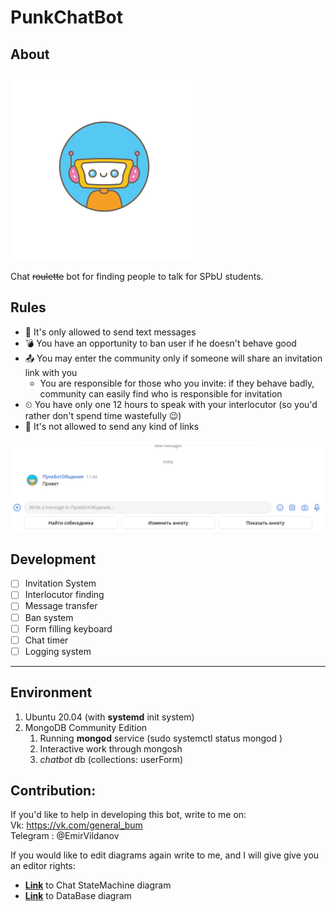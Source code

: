 # PunkChatBot

## About

[//]: # (![Bot avatar]&#40;markup/botAvatar.jpg 250x250&#41;)
<img src="markup/botAvatar.jpg" width="300" height="300" alt="botAvatar">

Chat ~~roulette~~ bot for finding people to talk for SPbU students.

## Rules

* 📜 It's only allowed to send text messages
* 💣 You have an opportunity to ban user if he doesn't behave good
* 📤 You may enter the community only if someone will share an invitation link with you
    * You are responsible for those who you invite: if they behave badly, community can easily find who is responsible
      for invitation
* ⏲ You have only one 12 hours to speak with your interlocutor (so you'd rather don't spend time wastefully 😉)
* 🔕 It's not allowed to send any kind of links

![Bot preview](markup/botPreview.png)

## Development

- [ ] Invitation System
- [ ] Interlocutor finding
- [ ] Message transfer
- [ ] Ban system
- [ ] Form filling keyboard
- [ ] Chat timer
- [ ] Logging system

____

## Environment

1) Ubuntu 20.04 (with **systemd** init system)
2) MongoDB Community Edition
    1) Running **mongod** service (sudo systemctl status mongod
       )
    2) Interactive work through mongosh
    3) *chatbot* db (collections: userForm)

## Contribution:

If you'd like to help in developing this bot, write to me on:  
Vk: https://vk.com/general_bum  
Telegram :  @EmirVildanov

If you would like to edit diagrams again write to me, and I will give give you an editor rights:

* [**Link**](https://online.visual-paradigm.com/share.jsp?id=313930363330382d31) to Chat StateMachine diagram
* [**Link**](https://dbdiagram.io/d/624954fad043196e39e57e3c) to DataBase diagram  

